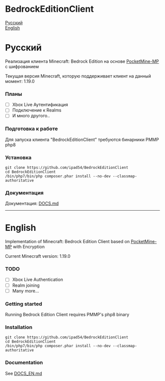 BedrockEditionClient
====================

[Русский](#русский)   
[English](#english)


# Русский
Реализация клиента Minecraft: Bedrock Edition на основе [PocketMine-MP](https://github.com/pmmp/PocketMine-MP) с шифрованием

Текущая версия Minecraft, которую поддерживает клиент на данный момент: 1.19.0

### Планы
- [ ] Xbox Live Аутентификация
- [ ] Подключение к Realms
- [ ] И много другого..

### Подготовка к работе
Для запуска клиента "BedrockEditionClient" требуются бинарники PMMP php8

### Установка
```
git clone https://github.com/ipad54/BedrockEditionClient
cd BedrockEditionClient
/bin/php7/bin/php composer.phar install --no-dev --classmap-authoritative
```


### Документация
Документация: [DOCS.md](https://github.com/ipad54/BedrockEditionClient/blob/master/docs/DOCS.md)

___

# English
Implementation of Minecraft: Bedrock Edition Client based on [PocketMine-MP](https://github.com/pmmp/PocketMine-MP) with Encryption

Current Minecraft version: 1.19.0

### TODO
- [ ] Xbox Live Authentication
- [ ] Realm joining 
- [ ] Many more...

### Getting started
Running Bedrock Edition Client requires PMMP's php8 binary

### Installation
```
git clone https://github.com/ipad54/BedrockEditionClient
cd BedrockEditionClient
/bin/php7/bin/php composer.phar install --no-dev --classmap-authoritative
```


### Documentation
 See [DOCS_EN.md](https://github.com/ipad54/BedrockEditionClient/blob/master/DOCS_EN.md)

